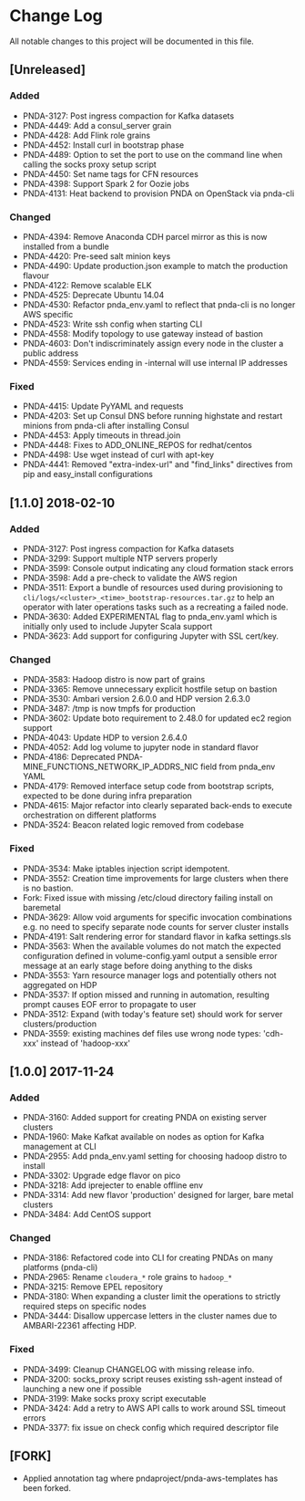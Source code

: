 # Change Log
All notable changes to this project will be documented in this file.

## [Unreleased]
### Added
- PNDA-3127: Post ingress compaction for Kafka datasets
- PNDA-4449: Add a consul_server grain
- PNDA-4428: Add Flink role grains
- PNDA-4452: Install curl in bootstrap phase
- PNDA-4489: Option to set the port to use on the command line when calling the socks proxy setup script
- PNDA-4450: Set name tags for CFN resources
- PNDA-4398: Support Spark 2 for Oozie jobs
- PNDA-4131: Heat backend to provision PNDA on OpenStack via pnda-cli

### Changed
- PNDA-4394: Remove Anaconda CDH parcel mirror as this is now installed from a bundle
- PNDA-4420: Pre-seed salt minion keys
- PNDA-4490: Update production.json example to match the production flavour
- PNDA-4122: Remove scalable ELK
- PNDA-4525: Deprecate Ubuntu 14.04
- PNDA-4530: Refactor pnda_env.yaml to reflect that pnda-cli is no longer AWS specific
- PNDA-4523: Write ssh config when starting CLI
- PNDA-4558: Modify topology to use gateway instead of bastion
- PNDA-4603: Don't indiscriminately assign every node in the cluster a public address
- PNDA-4559: Services ending in -internal will use internal IP addresses

### Fixed
- PNDA-4415: Update PyYAML and requests
- PNDA-4203: Set up Consul DNS before running highstate and restart minions from pnda-cli after installing Consul
- PNDA-4453: Apply timeouts in thread.join
- PNDA-4448: Fixes to ADD_ONLINE_REPOS for redhat/centos
- PNDA-4498: Use wget instead of curl with apt-key
- PNDA-4441: Removed "extra-index-url" and "find_links" directives from pip and easy_install configurations

## [1.1.0] 2018-02-10
### Added
- PNDA-3127: Post ingress compaction for Kafka datasets
- PNDA-3299: Support multiple NTP servers properly
- PNDA-3599: Console output indicating any cloud formation stack errors
- PNDA-3598: Add a pre-check to validate the AWS region
- PNDA-3511: Export a bundle of resources used during provisioning to `cli/logs/<cluster>_<time>_bootstrap-resources.tar.gz` to help an operator with later operations tasks such as a recreating a failed node.
- PNDA-3630: Added EXPERIMENTAL flag to pnda_env.yaml which is initially only used to include Jupyter Scala support
- PNDA-3623: Add support for configuring Jupyter with SSL cert/key.

### Changed
- PNDA-3583: Hadoop distro is now part of grains
- PNDA-3365: Remove unnecessary explicit hostfile setup on bastion
- PNDA-3530: Ambari version 2.6.0.0 and HDP version 2.6.3.0
- PNDA-3487: /tmp is now tmpfs for production
- PNDA-3602: Update boto requirement to 2.48.0 for updated ec2 region support
- PNDA-4043: Update HDP to version 2.6.4.0
- PNDA-4052: Add log volume to jupyter node in standard flavor
- PNDA-4186: Deprecated PNDA-MINE_FUNCTIONS_NETWORK_IP_ADDRS_NIC field from pnda_env YAML
- PNDA-4179: Removed interface setup code from bootstrap scripts, expected to be done during infra preparation
- PNDA-4615: Major refactor into clearly separated back-ends to execute orchestration on different platforms
- PNDA-3524: Beacon related logic removed from codebase

### Fixed
- PNDA-3534: Make iptables injection script idempotent.
- PNDA-3552: Creation time improvements for large clusters when there is no bastion.
- Fork: Fixed issue with missing /etc/cloud directory failing install on baremetal
- PNDA-3629: Allow void arguments for specific invocation combinations e.g. no need to specify separate node counts for server cluster installs
- PNDA-4191: Salt rendering error for standard flavor in kafka settings.sls
- PNDA-3563: When the available volumes do not match the expected configuration defined in volume-config.yaml output a sensible error message at an early stage before doing anything to the disks
- PNDA-3553: Yarn resource manager logs and potentially others not aggregated on HDP
- PNDA-3537: If option missed and running in automation, resulting prompt causes EOF error to propagate to user
- PNDA-3512: Expand (with today's feature set) should work for server clusters/production
- PNDA-3559: existing machines def files use wrong node types: 'cdh-xxx' instead of 'hadoop-xxx'

## [1.0.0] 2017-11-24
### Added
- PNDA-3160: Added support for creating PNDA on existing server clusters
- PNDA-1960: Make Kafkat available on nodes as option for Kafka management at CLI
- PNDA-2955: Add pnda_env.yaml setting for choosing hadoop distro to install
- PNDA-3302: Upgrade edge flavor on pico
- PNDA-3218: Add iprejecter to enable offline env
- PNDA-3314: Add new flavor 'production' designed for larger, bare metal clusters
- PNDA-3484: Add CentOS support

### Changed
- PNDA-3186: Refactored code into CLI for creating PNDAs on many platforms (pnda-cli)
- PNDA-2965: Rename `cloudera_*` role grains to `hadoop_*`
- PNDA-3215: Remove EPEL repository
- PNDA-3180: When expanding a cluster limit the operations to strictly required steps on specific nodes
- PNDA-3444: Disallow uppercase letters in the cluster names due to AMBARI-22361 affecting HDP.

### Fixed
- PNDA-3499: Cleanup CHANGELOG with missing release info.
- PNDA-3200: socks_proxy script reuses existing ssh-agent instead of launching a new one if possible
- PNDA-3199: Make socks proxy script executable
- PNDA-3424: Add a retry to AWS API calls to work around SSL timeout errors
- PNDA-3377: fix issue on check config which required descriptor file

## [FORK]
- Applied annotation tag where pndaproject/pnda-aws-templates has been forked.
